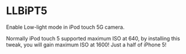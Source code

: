 LLBiPT5
=======

Enable Low-light mode in iPod touch 5G camera.

Normally iPod touch 5 supported maximum ISO at 640, by installing this tweak, you will gain maximum ISO at 1600! Just a half of iPhone 5!
